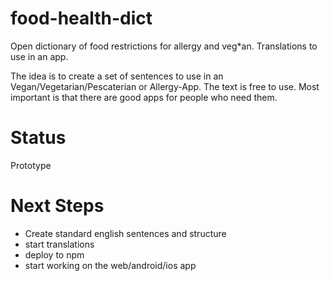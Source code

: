 # food-health-dict
Open dictionary of food restrictions for allergy and veg*an. Translations to use in an app. 

The idea is to create a set of sentences to use in an Vegan/Vegetarian/Pescaterian or Allergy-App. The text is free to use. Most important is that there are good apps for people who need them. 

# Status
Prototype

# Next Steps
* Create standard english sentences and structure
* start translations
* deploy to npm
* start working on the web/android/ios app
